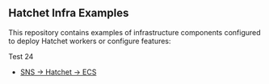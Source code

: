 ## Hatchet Infra Examples

This repository contains examples of infrastructure components configured to deploy Hatchet workers or configure features:

Test 24

- [SNS -> Hatchet -> ECS](./sns-ecs-example/)

